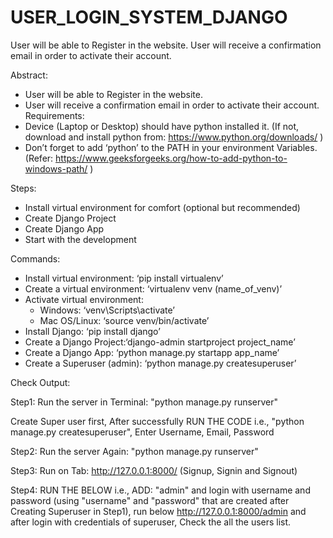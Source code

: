 # USER_LOGIN_SYSTEM_DJANGO
User will be able to Register in the website. User will receive a confirmation email in order to activate their account.

Abstract:

-	User will be able to Register in the website.
-	User will receive a confirmation email in order to activate their account.
Requirements:
-	Device (Laptop or Desktop) should have python installed it. (If not, download and install python from: 
https://www.python.org/downloads/ ) 
-	Don’t forget to add ‘python’ to the PATH in your environment Variables. (Refer: https://www.geeksforgeeks.org/how-to-add-python-to-windows-path/ )

Steps: 
-	Install virtual environment for comfort (optional but recommended)
-	Create Django Project 
-	Create Django App 
-	Start with the development

Commands: 
-	Install virtual environment: ‘pip install virtualenv’ 
-	Create a virtual environment: ‘virtualenv venv (name_of_venv)’
- Activate virtual environment:
    - Windows: ‘venv\Scripts\activate’
    - Mac OS/Linux: ‘source venv/bin/activate’ 
- Install Django: ‘pip install django’
- Create a Django Project:‘django-admin startproject project_name’  
- Create a Django App: ‘python manage.py startapp app_name’
- Create a Superuser (admin): ‘python manage.py createsuperuser’ 


Check Output:

Step1: Run the server in Terminal: "python manage.py runserver" 

Create Super user first, After successfully RUN THE CODE i.e., "python manage.py createsuperuser", Enter Username, Email, Password

Step2: Run the server Again: "python manage.py runserver"

Step3: Run on Tab: http://127.0.0.1:8000/ (Signup, Signin and Signout)

Step4: RUN THE BELOW i.e., ADD: "admin" and login with username and password (using "username" and "password" that are created after 
       Creating Superuser in Step1), run below http://127.0.0.1:8000/admin and after login with credentials of superuser,
       Check the all the users list.

